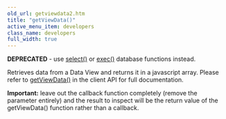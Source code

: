 ```yaml
---
old_url: getviewdata2.htm
title: "getViewData()"
active_menu_item: developers
class_name: developers
full_width: true
---
```



**DEPRECATED** - use [select()](/developers/documentation/scripting-apis/server-side-api/ssj-object/database/select-handling/) or [exec()](/developers/documentation/scripting-apis/server-side-api/ssj-object/database/exec) database functions instead.

Retrieves data from a Data View and returns it in a javascript array. Please refer to [getViewData()](/developers/documentation/scripting-apis/client-api/data-view-functions/getviewdata) in the client API for full documentation.

**Important:** leave out the callback function completely (remove the parameter entirely) and the result to inspect will be the return value of the getViewData() function rather than a callback.


